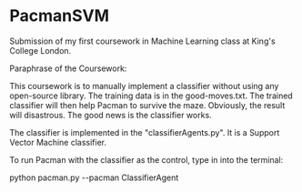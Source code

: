 # PacmanSVM
Submission of my first coursework in Machine Learning class at King's College London.

Paraphrase of the Coursework:

This coursework is to manually implement a classifier without using any open-source library. The training data is in the good-moves.txt.
The trained classifier will then help Pacman to survive the maze. Obviously, the result will disastrous. The good news is the classifier
works. 

The classifier is implemented in the "classifierAgents.py". It is a Support Vector Machine classifier.

To run Pacman with the classifier as the control, type in into the terminal:

python pacman.py --pacman ClassifierAgent


